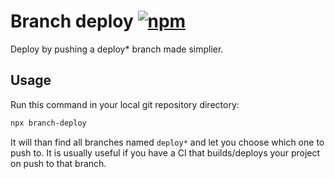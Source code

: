 # Branch deploy [![npm](https://img.shields.io/npm/v/branch-deploy.svg)](https://www.npmjs.com/package/branch-deploy)

Deploy by pushing a deploy\* branch made simplier.

## Usage

Run this command in your local git repository directory:

```bash
npx branch-deploy
```

It will than find all branches named `deploy*` and let you choose which one to push to. It is usually useful if you have a CI that builds/deploys your project on push to that branch.
